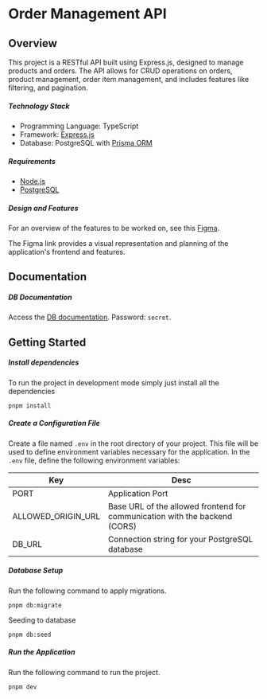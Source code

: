 # Order Management API

## Overview

This project is a RESTful API built using Express.js, designed to manage products and orders. The API allows for CRUD operations on orders, product management, order item management, and includes features like filtering, and pagination.

##### Technology Stack
- Programming Language: TypeScript
- Framework: [Express.js](https://expressjs.com/)
- Database: PostgreSQL with [Prisma ORM](https://www.prisma.io/)

##### Requirements
- [Node.js](https://nodejs.org/en)
- [PostgreSQL](https://www.postgresql.org/)

##### Design and Features

For an overview of the features to be worked on, see this [Figma](https://www.figma.com/file/6vQxQfE0H9Dg12CM2BR73y/Frontend-Challenge?type=design&t=FumwiczeZ0MnMq3J-6).

The Figma link provides a visual representation and planning of the application's frontend and features.

## Documentation
##### DB Documentation

Access the [DB documentation](https://dbdocs.io/ariefromadhon/Order-Management). Password: `secret`.

## Getting Started
##### Install dependencies
 To run the project in development mode simply just install all the dependencies

```
pnpm install
```

##### Create a Configuration File
Create a file named `.env` in the root directory of your project. This file will be used to define environment variables necessary for the application. In the `.env` file, define the following environment variables:

| Key            | Desc                        |
| -------------- | --------------------------- |
| PORT       | Application Port            |
| ALLOWED_ORIGIN_URL  | Base URL of the allowed frontend for communication with the backend (CORS) |
| DB_URL    | Connection string for your PostgreSQL database           |

##### Database Setup
Run the following command to apply migrations.

```
pnpm db:migrate
```

Seeding to database
```
pnpm db:seed
```

##### Run the Application
Run the following command to run the project.

```
pnpm dev
```
